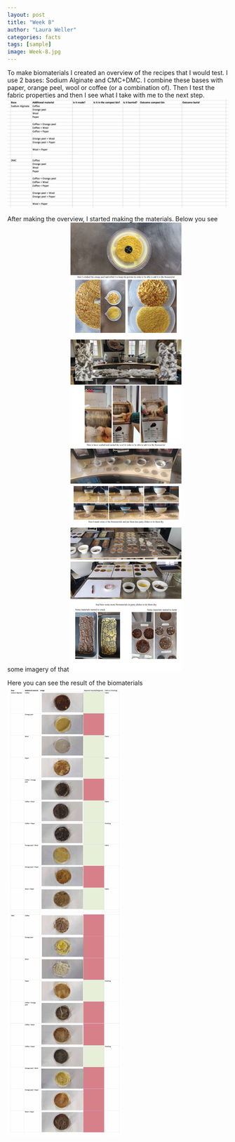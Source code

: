 ```yaml
---
layout: post
title: "Week 8"
author: "Laura Weller"
categories: facts
tags: [sample]
image: Week-8.jpg
---
```


To make biomaterials I created an overview of the recipes that I would test. I use 2 bases: Sodium Alginate and CMC+DMC. I combine these bases with paper, orange peel, wool or coffee (or a combination of). Then I test the fabric properties and then I see what I take with me to the next step. 
<img src="./assets/img/Week-6d.jpg" alt="Week-6d">

After making the overview, I started making the materials. Below you see some imagery of that
<img src="./assets/img/Week-8b.jpg" alt="Week-8b">

Here you can see the result of the biomaterials
<img src="./assets/img/Week-8c.jpg" alt="Week-8c">